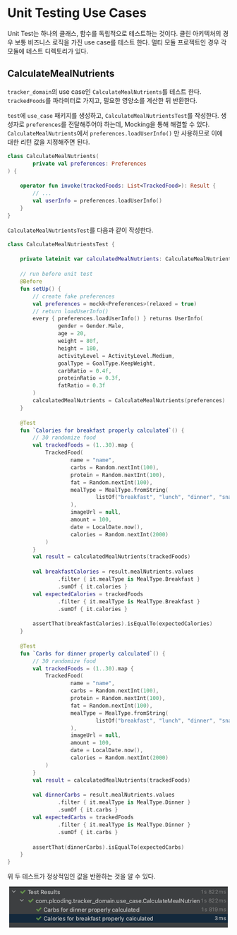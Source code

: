 # Unit Testing Use Cases

Unit Test는 하나의 클래스, 함수를 독립적으로 테스트하는 것이다. 클린 아키텍처의 경우 보통 비즈니스 로직을 가진 use case를 테스트 한다. 멀티 모듈 프로젝트인 경우 각 모듈에 테스트 디렉토리가 있다.

## CalculateMealNutrients

`tracker_domain`의 use case인 `CalculateMealNutrients`를 테스트 한다. `trackedFoods`를 파라미터로 가지고, 필요한 영양소를 계산한 뒤 반환한다.

`test`에 `use_case` 패키지를 생성하고, `CalculateMealNutrientsTest`를 작성한다. 생성자로 `preferences`를 전달해주어야 하는데, Mocking을 통해 해결할 수
있다. `CalculateMealNutrients`에서 `preferences.loadUserInfo()` 만 사용하므로 이에 대한 리턴 값을 지정해주면 된다.

```kotlin
class CalculateMealNutrients(
        private val preferences: Preferences
) {

    operator fun invoke(trackedFoods: List<TrackedFood>): Result {
        // ...
        val userInfo = preferences.loadUserInfo()
    }
}
```

`CalculateMealNutrientsTest`를 다음과 같이 작성한다.

```kotlin
class CalculateMealNutrientsTest {

    private lateinit var calculatedMealNutrients: CalculateMealNutrients

    // run before unit test
    @Before
    fun setUp() {
        // create fake preferences
        val preferences = mockk<Preferences>(relaxed = true)
        // return loadUserInfo()
        every { preferences.loadUserInfo() } returns UserInfo(
                gender = Gender.Male,
                age = 20,
                weight = 80f,
                height = 180,
                activityLevel = ActivityLevel.Medium,
                goalType = GoalType.KeepWeight,
                carbRatio = 0.4f,
                proteinRatio = 0.3f,
                fatRatio = 0.3f
        )
        calculatedMealNutrients = CalculateMealNutrients(preferences)
    }

    @Test
    fun `Calories for breakfast properly calculated`() {
        // 30 randomize food
        val trackedFoods = (1..30).map {
            TrackedFood(
                    name = "name",
                    carbs = Random.nextInt(100),
                    protein = Random.nextInt(100),
                    fat = Random.nextInt(100),
                    mealType = MealType.fromString(
                            listOf("breakfast", "lunch", "dinner", "snack").random()
                    ),
                    imageUrl = null,
                    amount = 100,
                    date = LocalDate.now(),
                    calories = Random.nextInt(2000)
            )
        }
        val result = calculatedMealNutrients(trackedFoods)

        val breakfastCalories = result.mealNutrients.values
                .filter { it.mealType is MealType.Breakfast }
                .sumOf { it.calories }
        val expectedCalories = trackedFoods
                .filter { it.mealType is MealType.Breakfast }
                .sumOf { it.calories }

        assertThat(breakfastCalories).isEqualTo(expectedCalories)
    }

    @Test
    fun `Carbs for dinner properly calculated`() {
        // 30 randomize food
        val trackedFoods = (1..30).map {
            TrackedFood(
                    name = "name",
                    carbs = Random.nextInt(100),
                    protein = Random.nextInt(100),
                    fat = Random.nextInt(100),
                    mealType = MealType.fromString(
                            listOf("breakfast", "lunch", "dinner", "snack").random()
                    ),
                    imageUrl = null,
                    amount = 100,
                    date = LocalDate.now(),
                    calories = Random.nextInt(2000)
            )
        }
        val result = calculatedMealNutrients(trackedFoods)

        val dinnerCarbs = result.mealNutrients.values
                .filter { it.mealType is MealType.Dinner }
                .sumOf { it.carbs }
        val expectedCarbs = trackedFoods
                .filter { it.mealType is MealType.Dinner }
                .sumOf { it.carbs }

        assertThat(dinnerCarbs).isEqualTo(expectedCarbs)
    }
}
```

위 두 테스트가 정상적임인 값을 반환하는 것을 알 수 있다.

<div align="center">
<img src="img/test.png">
</div>